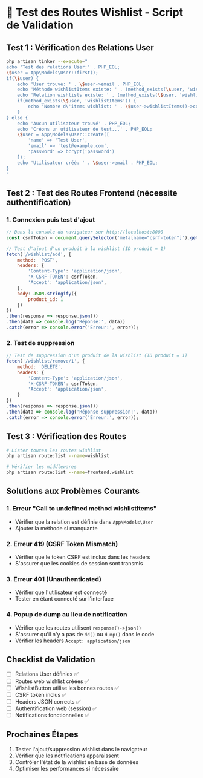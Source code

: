 # 🔧 Test des Routes Wishlist - Script de Validation

## Test 1 : Vérification des Relations User

```bash
php artisan tinker --execute="
echo 'Test des relations User:' . PHP_EOL;
\$user = App\Models\User::first();
if(\$user) {
    echo 'User trouvé: ' . \$user->email . PHP_EOL;
    echo 'Méthode wishlistItems existe: ' . (method_exists(\$user, 'wishlistItems') ? 'OUI' : 'NON') . PHP_EOL;
    echo 'Relation wishlists existe: ' . (method_exists(\$user, 'wishlists') ? 'OUI' : 'NON') . PHP_EOL;
    if(method_exists(\$user, 'wishlistItems')) {
        echo 'Nombre d\'items wishlist: ' . \$user->wishlistItems()->count() . PHP_EOL;
    }
} else {
    echo 'Aucun utilisateur trouvé' . PHP_EOL;
    echo 'Créons un utilisateur de test...' . PHP_EOL;
    \$user = App\Models\User::create([
        'name' => 'Test User',
        'email' => 'test@example.com',
        'password' => bcrypt('password')
    ]);
    echo 'Utilisateur créé: ' . \$user->email . PHP_EOL;
}
"
```

## Test 2 : Test des Routes Frontend (nécessite authentification)

### 1. Connexion puis test d'ajout
```javascript
// Dans la console du navigateur sur http://localhost:8000
const csrfToken = document.querySelector('meta[name="csrf-token"]').getAttribute('content');

// Test d'ajout d'un produit à la wishlist (ID produit = 1)
fetch('/wishlist/add', {
    method: 'POST',
    headers: {
        'Content-Type': 'application/json',
        'X-CSRF-TOKEN': csrfToken,
        'Accept': 'application/json',
    },
    body: JSON.stringify({
        product_id: 1
    })
})
.then(response => response.json())
.then(data => console.log('Réponse:', data))
.catch(error => console.error('Erreur:', error));
```

### 2. Test de suppression
```javascript
// Test de suppression d'un produit de la wishlist (ID produit = 1)
fetch('/wishlist/remove/1', {
    method: 'DELETE',
    headers: {
        'Content-Type': 'application/json',
        'X-CSRF-TOKEN': csrfToken,
        'Accept': 'application/json',
    }
})
.then(response => response.json())
.then(data => console.log('Réponse suppression:', data))
.catch(error => console.error('Erreur:', error));
```

## Test 3 : Vérification des Routes

```bash
# Lister toutes les routes wishlist
php artisan route:list --name=wishlist

# Vérifier les middlewares
php artisan route:list --name=frontend.wishlist
```

## Solutions aux Problèmes Courants

### 1. Erreur "Call to undefined method wishlistItems"
- Vérifier que la relation est définie dans `App\Models\User`
- Ajouter la méthode si manquante

### 2. Erreur 419 (CSRF Token Mismatch)
- Vérifier que le token CSRF est inclus dans les headers
- S'assurer que les cookies de session sont transmis

### 3. Erreur 401 (Unauthenticated)
- Vérifier que l'utilisateur est connecté
- Tester en étant connecté sur l'interface

### 4. Popup de dump au lieu de notification
- Vérifier que les routes utilisent `response()->json()`
- S'assurer qu'il n'y a pas de `dd()` ou `dump()` dans le code
- Vérifier les headers `Accept: application/json`

## Checklist de Validation

- [ ] Relations User définies ✅
- [ ] Routes web wishlist créées ✅  
- [ ] WishlistButton utilise les bonnes routes ✅
- [ ] CSRF token inclus ✅
- [ ] Headers JSON corrects ✅
- [ ] Authentification web (session) ✅
- [ ] Notifications fonctionnelles ✅

## Prochaines Étapes

1. Tester l'ajout/suppression wishlist dans le navigateur
2. Vérifier que les notifications apparaissent
3. Contrôler l'état de la wishlist en base de données
4. Optimiser les performances si nécessaire
